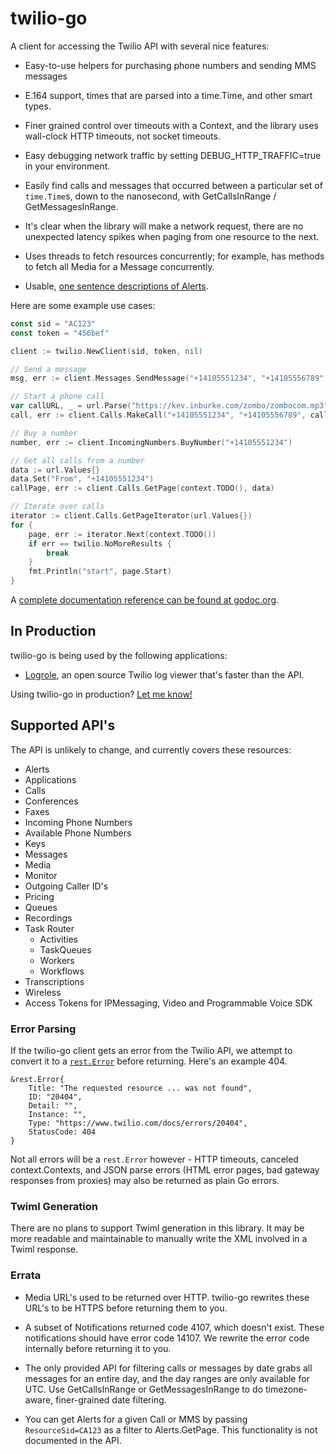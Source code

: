 # twilio-go

A client for accessing the Twilio API with several nice features:

- Easy-to-use helpers for purchasing phone numbers and sending MMS messages

- E.164 support, times that are parsed into a time.Time, and other smart types.

- Finer grained control over timeouts with a Context, and the library uses
  wall-clock HTTP timeouts, not socket timeouts.

- Easy debugging network traffic by setting DEBUG_HTTP_TRAFFIC=true in your
  environment.

- Easily find calls and messages that occurred between a particular
set of `time.Time`s, down to the nanosecond, with GetCallsInRange /
GetMessagesInRange.

- It's clear when the library will make a network request, there are no
unexpected latency spikes when paging from one resource to the next.

- Uses threads to fetch resources concurrently; for example, has methods to
fetch all Media for a Message concurrently.

- Usable, [one sentence descriptions of Alerts][alert-descriptions].

[alert-descriptions]: https://godoc.org/github.com/kevinburke/twilio-go#Alert.Description

Here are some example use cases:

```go
const sid = "AC123"
const token = "456bef"

client := twilio.NewClient(sid, token, nil)

// Send a message
msg, err := client.Messages.SendMessage("+14105551234", "+14105556789", "Sent via go :) ✓", nil)

// Start a phone call
var callURL, _ = url.Parse("https://kev.inburke.com/zombo/zombocom.mp3")
call, err := client.Calls.MakeCall("+14105551234", "+14105556789", callURL)

// Buy a number
number, err := client.IncomingNumbers.BuyNumber("+14105551234")

// Get all calls from a number
data := url.Values{}
data.Set("From", "+14105551234")
callPage, err := client.Calls.GetPage(context.TODO(), data)

// Iterate over calls
iterator := client.Calls.GetPageIterator(url.Values{})
for {
    page, err := iterator.Next(context.TODO())
    if err == twilio.NoMoreResults {
        break
    }
    fmt.Println("start", page.Start)
}
```

A [complete documentation reference can be found at
godoc.org](https://godoc.org/github.com/kevinburke/twilio-go).

## In Production

twilio-go is being used by the following applications:

- [Logrole][logrole], an open source Twilio log viewer that's faster than the API.

Using twilio-go in production? [Let me know!](mailto:kevin@burke.services)

[logrole]: https://github.com/kevinburke/logrole

## Supported API's

The API is unlikely to change, and currently covers these resources:

- Alerts
- Applications
- Calls
- Conferences
- Faxes
- Incoming Phone Numbers
- Available Phone Numbers
- Keys
- Messages
- Media
- Monitor
- Outgoing Caller ID's
- Pricing
- Queues
- Recordings
- Task Router
  - Activities
  - TaskQueues
  - Workers
  - Workflows
- Transcriptions
- Wireless
- Access Tokens for IPMessaging, Video and Programmable Voice SDK

### Error Parsing

If the twilio-go client gets an error from the Twilio API, we attempt to convert
it to a [`rest.Error`][rest.error] before returning. Here's an example 404.

[rest.error]: https://godoc.org/github.com/kevinburke/rest#Error

```
&rest.Error{
    Title: "The requested resource ... was not found",
    ID: "20404",
    Detail: "",
    Instance: "",
    Type: "https://www.twilio.com/docs/errors/20404",
    StatusCode: 404
}
```

Not all errors will be a `rest.Error` however - HTTP timeouts, canceled
context.Contexts, and JSON parse errors (HTML error pages, bad gateway
responses from proxies) may also be returned as plain Go errors.

### Twiml Generation

There are no plans to support Twiml generation in this library. It may be
more readable and maintainable to manually write the XML involved in a Twiml
response.

### Errata

- Media URL's used to be returned over HTTP. twilio-go rewrites these URL's to be
  HTTPS before returning them to you.

- A subset of Notifications returned code 4107, which doesn't exist. These
  notifications should have error code 14107. We rewrite the error code
  internally before returning it to you.

- The only provided API for filtering calls or messages by date grabs all
messages for an entire day, and the day ranges are only available for UTC. Use
GetCallsInRange or GetMessagesInRange to do timezone-aware, finer-grained date
filtering.

- You can get Alerts for a given Call or MMS by passing `ResourceSid=CA123` as
a filter to Alerts.GetPage. This functionality is not documented in the API.
